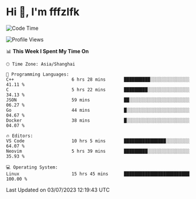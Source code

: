 # Hi 👋, I'm fffzlfk

<!--START_SECTION:waka-->
![Code Time](http://img.shields.io/badge/Code%20Time-258%20hrs%206%20mins-blue)

![Profile Views](http://img.shields.io/badge/Profile%20Views-12-blue)

📊 **This Week I Spent My Time On** 

```text
🕑︎ Time Zone: Asia/Shanghai

💬 Programming Languages: 
C++                      6 hrs 28 mins       ██████████░░░░░░░░░░░░░░░   41.11 % 
C                        5 hrs 22 mins       █████████░░░░░░░░░░░░░░░░   34.13 % 
JSON                     59 mins             ██░░░░░░░░░░░░░░░░░░░░░░░   06.27 % 
Go                       44 mins             █░░░░░░░░░░░░░░░░░░░░░░░░   04.67 % 
Docker                   38 mins             █░░░░░░░░░░░░░░░░░░░░░░░░   04.07 % 

🔥 Editors: 
VS Code                  10 hrs 5 mins       ████████████████░░░░░░░░░   64.07 % 
Neovim                   5 hrs 39 mins       █████████░░░░░░░░░░░░░░░░   35.93 % 

💻 Operating System: 
Linux                    15 hrs 45 mins      █████████████████████████   100.00 % 
```


 Last Updated on 03/07/2023 12:19:43 UTC
<!--END_SECTION:waka-->

